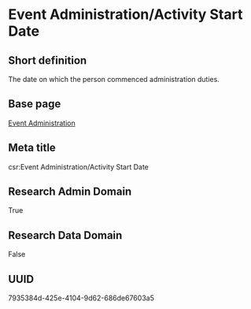 # Event Administration/Activity Start Date
## Short definition
The date on which the person commenced administration duties.
## Base page
[Event Administration](https://github.com/EuroCRIS/CASRAI-Dictionairies/blob/main/Objects/Event%20Administration.md)
## Meta title
csr:Event Administration/Activity Start Date
## Research Admin Domain
True
## Research Data Domain
False
## UUID
7935384d-425e-4104-9d62-686de67603a5
